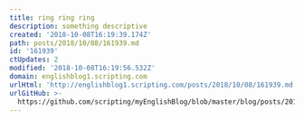 ```yaml
---
title: ring ring ring
description: something descriptive
created: '2018-10-08T16:19:39.174Z'
path: posts/2018/10/08/161939.md
id: '161939'
ctUpdates: 2
modified: '2018-10-08T16:19:56.532Z'
domain: englishblog1.scripting.com
urlHtml: 'http://englishblog1.scripting.com/posts/2018/10/08/161939.md'
urlGitHub: >-
  https://github.com/scripting/myEnglishBlog/blob/master/blog/posts/2018/10/08/161939.md
---
```

